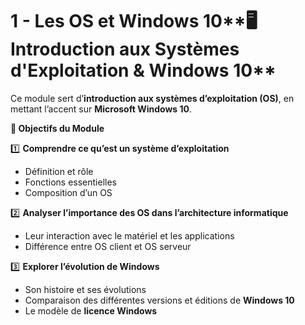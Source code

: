 # 1 - Les OS et Windows 10**🖥️ Introduction aux Systèmes d'Exploitation & Windows 10**



Ce module sert d’**introduction aux systèmes d’exploitation (OS)**, en mettant l’accent sur **Microsoft Windows 10**.



**🎯 Objectifs du Module**

1️⃣ **Comprendre ce qu’est un système d’exploitation**

- Définition et rôle
- Fonctions essentielles
- Composition d’un OS



2️⃣ **Analyser l’importance des OS dans l’architecture informatique**

- Leur interaction avec le matériel et les applications
- Différence entre OS client et OS serveur



3️⃣ **Explorer l’évolution de Windows**

- Son histoire et ses évolutions
- Comparaison des différentes versions et éditions de **Windows 10**
- Le modèle de **licence Windows**
